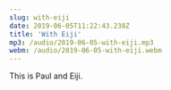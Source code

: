 ```yaml
---
slug: with-eiji
date: 2019-06-05T11:22:43.238Z
title: 'With Eiji'
mp3: /audio/2019-06-05-with-eiji.mp3
webm: /audio/2019-06-05-with-eiji.webm
---
```


This is Paul and Eiji.

